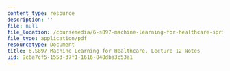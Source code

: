 ```yaml
---
content_type: resource
description: ''
file: null
file_location: /coursemedia/6-s897-machine-learning-for-healthcare-spring-2019/9c6a7cf5155337f11616848dba3c53a1_MIT6_S897S19_lec12note.pdf
file_type: application/pdf
resourcetype: Document
title: 6.S897 Machine Learning for Healthcare, Lecture 12 Notes
uid: 9c6a7cf5-1553-37f1-1616-848dba3c53a1
---
```

